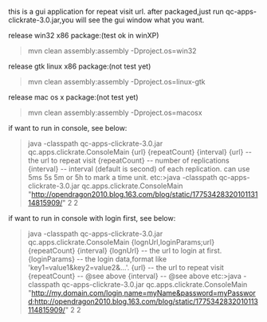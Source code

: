this is a gui application for repeat visit url.
after packaged,just run qc-apps-clickrate-3.0.jar,you will see the gui window what you want.


release win32 x86 package:(test ok in winXP)
  >mvn clean assembly:assembly -Dproject.os=win32

release gtk linux x86 package:(not test yet)
  >mvn clean assembly:assembly -Dproject.os=linux-gtk

release mac os x package:(not test yet)
  >mvn clean assembly:assembly -Dproject.os=macosx


if want to run in console, see below:
  >java -classpath qc-apps-clickrate-3.0.jar qc.apps.clickrate.ConsoleMain {url} {repeatCount} {interval}
    {url} -- the url to repeat visit
    {repeatCount} -- number of replications
    {interval} -- interval (default is second) of each replication. can use 5ms 5s 5m or 5h to mark a time unit.
    etc:>java -classpath qc-apps-clickrate-3.0.jar qc.apps.clickrate.ConsoleMain "http://opendragon2010.blog.163.com/blog/static/1775342832010113114815909/" 2 2
    
if want to run in console with login first, see below:
  >java -classpath qc-apps-clickrate-3.0.jar qc.apps.clickrate.ConsoleMain {lognUrl,loginParams;url} {repeatCount} {interval}
    {lognUrl} -- the url to login at first.
    {loginParams} -- the login data,format like 'key1=value1&key2=value2&...'.
    {url} -- the url to repeat visit
    {repeatCount} -- @see above
    {interval} -- @see above
    etc:>java -classpath qc-apps-clickrate-3.0.jar qc.apps.clickrate.ConsoleMain "http://my.domain.com/login,name=myName&password=myPassword;http://opendragon2010.blog.163.com/blog/static/1775342832010113114815909/" 2 2
